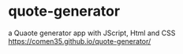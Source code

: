 # quote-generator
a Quaote generator app with JScript, Html and CSS
https://comen35.github.io/quote-generator/
